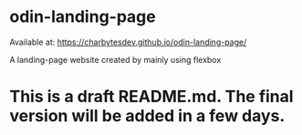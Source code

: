 # odin-landing-page

Available at: https://charbytesdev.github.io/odin-landing-page/

A landing-page website created by mainly using flexbox

# This is a draft README.md. The final version will be added in a few days.

